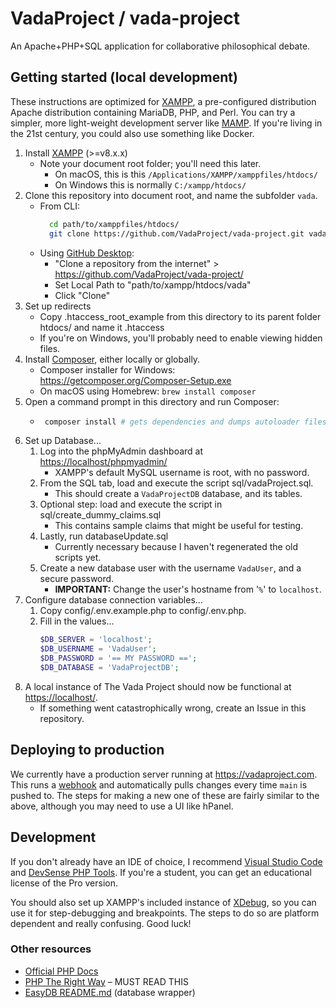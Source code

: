 # VadaProject / vada-project

An Apache+PHP+SQL application for collaborative philosophical debate.

## Getting started (local development)

These instructions are optimized for [XAMPP](https://www.apachefriends.org/download.html), a pre-configured distribution Apache distribution containing MariaDB, PHP, and Perl. You can try a simpler, more light-weight development server like [MAMP](https://www.mamp.info/en/downloads/). If you're living in the 21st century, you could also use something like Docker.

1. Install [XAMPP](https://www.apachefriends.org/download.html) (>=v8.x.x)
   - Note your document root folder; you'll need this later.
      - On macOS, this is this `/Applications/XAMPP/xamppfiles/htdocs/`
      - On Windows this is normally `C:/xampp/htdocs/`
1. Clone this repository into document root, and name the subfolder `vada`.
   - From CLI:
      ```sh
        cd path/to/xamppfiles/htdocs/
        git clone https://github.com/VadaProject/vada-project.git vada
      ```
   - Using [GitHub Desktop](https://desktop.github.com/):
      - "Clone a repository from the internet" > https://github.com/VadaProject/vada-project/
      - Set Local Path to "path/to/xampp/htdocs/vada"
      - Click "Clone"
1. Set up redirects
   - Copy .htaccess_root_example from this directory to its parent folder htdocs/ and name it .htaccess
   - If you're on Windows, you'll probably need to enable viewing hidden files.
3. Install [Composer](https://getcomposer.org/download/), either locally or globally.
   - Composer installer for Windows: <https://getcomposer.org/Composer-Setup.exe>
   - On macOS using Homebrew: `brew install composer`
4. Open a command prompt in this directory and run Composer:
   - ```sh
      composer install # gets dependencies and dumps autoloader files
      ```
1. Set up Database...
   1. Log into the phpMyAdmin dashboard at <https://localhost/phpmyadmin/>
      - XAMPP's default MySQL username is root, with no password.
   1. From the SQL tab, load and execute the script sql/vadaProject.sql.
      - This should create a `VadaProjectDB` database, and its tables.
   1. Optional step: load and execute the script in sql/create_dummy_claims.sql
      - This contains sample claims that might be useful for testing.
   1. Lastly, run databaseUpdate.sql
      - Currently necessary because I haven't regenerated the old scripts yet.
   3. Create a new database user with the username `VadaUser`, and a secure password.
      - **IMPORTANT:** Change the user's hostname from '`%`' to `localhost`.
1. Configure database connection variables...
   1. Copy config/.env.example.php to config/.env.php.
   2. Fill in the values...
      ```php
      $DB_SERVER = 'localhost';
      $DB_USERNAME = 'VadaUser';
      $DB_PASSWORD = '== MY PASSWORD ==';
      $DB_DATABASE = 'VadaProjectDB';
      ```
1. A local instance of The Vada Project should now be functional at <https://localhost/>.
   - If something went catastrophically wrong, create an Issue in this repository. 

## Deploying to production

We currently have a production server running at <https://vadaproject.com>. This runs a [webhook](https://github.com/VadaProject/vada-project/settings/hooks) and automatically pulls changes every time `main` is pushed to. The steps for making a new one of these are fairly similar to the above, although you may need to use a UI like hPanel.

## Development

If you don't already have an IDE of choice, I recommend [Visual Studio Code](https://code.visualstudio.com) and [DevSense PHP Tools](https://www.devsense.com/en). If you're a student, you can get an educational license of the Pro version.

You should also set up XAMPP's included instance of [XDebug](https://xdebug.org/docs/step_debug), so you can use it for step-debugging and breakpoints. The steps to do so are platform dependent and really confusing. Good luck!

### Other resources
- [Official PHP Docs](https://www.php.net/)
- [PHP The Right Way](https://phptherightway.com/) – MUST READ THIS
- [EasyDB README.md](https://github.com/paragonie/easydb) (database wrapper)
